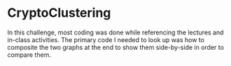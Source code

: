 # CryptoClustering
In this challenge, most coding was done while referencing the lectures and in-class activities. The primary code I needed to look up was how to composite the two graphs at the end to show them side-by-side in order to compare them.